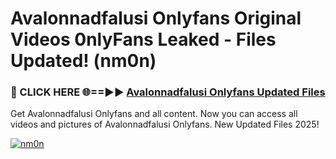 # Avalonnadfalusi Onlyfans Original Videos 0nlyFans Leaked - Files Updated! (nm0n)

<h3>🔴 CLICK HERE 🌐==►► <a href="https://tinyurl.com/ehrbuxhb" rel="nofollow">Avalonnadfalusi Onlyfans Updated Files</a></h3>

Get Avalonnadfalusi Onlyfans and all content. Now you can access all videos and pictures of Avalonnadfalusi Onlyfans. New Updated Files 2025!

[![nm0n](https://i.imgur.com/lVYEuWS.gif)](https://tinyurl.com/ehrbuxhb)
